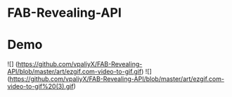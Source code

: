 # FAB-Revealing-API
# Demo #

![] (https://github.com/vpaliyX/FAB-Revealing-API/blob/master/art/ezgif.com-video-to-gif.gif)      ![] (https://github.com/vpaliyX/FAB-Revealing-API/blob/master/art/ezgif.com-video-to-gif%20(3).gif)


